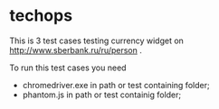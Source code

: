 # techops

This is 3 test cases testing currency widget on http://www.sberbank.ru/ru/person . 

To run this test cases you need 
  * chromedriver.exe in path or test containing folder;
  * phantom.js in path or test containig folder;
 

